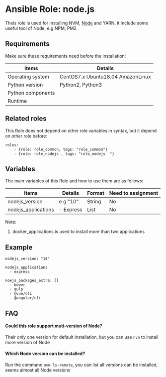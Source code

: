 Ansible Role: node.js
=========

Theis role is used for installing NVM, [Node](https://nodejs.org/en/) and YARN, it include some useful tool of Node, e.g  NPM, PM2

## Requirements

Make sure these requirements need before the installation:

| **Items**      | **Details** |
| ------------------| ------------------|
| Operating system | CentOS7.x Ubuntu18.04 AmazonLinux |
| Python version	 | Python2, Python3 |
| Python components |    |
| Runtime |  |


## Related roles

This Role does not depend on other role variables in syntax, but it depend on other role before:

```
roles:
    - {role: role_common, tags: "role_common"}
    - {role: role_nodejs , tags: "role_nodejs  "}
```

## Variables

The main variables of this Role and how to use them are as follows:

| **Items**      | **Details** | **Format**  | **Need to assignment** |
| ------------------| ------------------|-----|-----|
| nodejs_version | e.g "10" | String | No |
| nodejs_applications | - Express | List | No |

Note: 

1. docker_applications is used to install more than two applications


## Example

```
nodejs_version: "14"

nodejs_applications
  - express
  
noejs_packages_extra: []
  - bower
  - gulp
  - @vue/cli
  - @angular/cli
```

## FAQ

#### Could this role support muti-version of Node?
Their only one version for default installation, but you can use `nvm` to install more version of Node

#### Which Node version can be installed?
Run the command `nvm ls-remote`, you can list all versions can be installed, seems almost all Node versions
